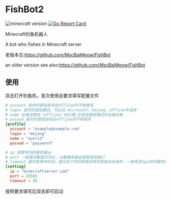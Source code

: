 # FishBot2  

![minecraft version](https://img.shields.io/badge/Minecraft-1.17.1-green?style=flat)
[![Go Report Card](https://goreportcard.com/badge/github.com/MscBaiMeow/FishBot2)](https://goreportcard.com/report/github.com/MscBaiMeow/FishBot2)

Minecraft钓鱼机器人

A bot who fishes in Minecraft server

老版本见:<https://github.com/MscBaiMeow/FishBot>

an older version see also:<https://github.com/MscBaiMeow/FishBot>

## 使用

双击打开钓鱼机，首次使用会要求填写配置文件

```TOML
# account 是你的登陆账号在offline时不用填写  
# login 是你的登陆模式，可以在 microsoft，mojang，offline中选择
# name 在离线登陆（offline）时必填,在其他登陆模式时会被忽略
# passwd 是你的登陆密码在offline时不用填写  
[profile]
  account = "example@example.com"
  login = "mojang"
  name = "yourid"
  passwd = "password"

# ip 请填写你的服务器ip
# port 一般情况都是25565，少数服务器会使用其他端口
# timeout 是钓鱼等待时间，超过这个时间即使没有钓到鱼也会收杆，一般而言tps20的服务器timeout应该设置为45
[setting]
  ip = "minecraftserver.com"
  port = 25565
  timeout = 45

```

按照要求填写后双击即可启动
